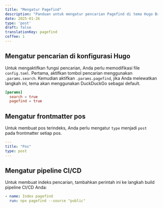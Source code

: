 ```yaml
---
title: "Mengatur Pagefind"
description: "Panduan untuk mengatur pencarian Pagefind di tema Hugo Brewm"
date: 2025-01-26
type: 'post'
draft: false
translationKey: pagefind
coffee: 1
---
```


## Mengatur pencarian di konfigurasi Hugo

Untuk mengaktifkan fungsi pencarian, Anda perlu memodifikasi file `config.toml`. Pertama, aktifkan tombol pencarian menggunakan `.params.search`. Kemudian aktifkan `.params.pagefind`, jika Anda melewatkan langkah ini, tema akan menggunakan DuckDuckGo sebagai default.

```toml
[params]
  search = true
  pagefind = true
```

## Mengatur frontmatter pos

Untuk membuat pos terindeks, Anda perlu mengatur `type` menjadi `post` pada frontmatter setiap pos.

```yaml
---
title: "Pos"
type: post
---
```

## Mengatur pipeline CI/CD

Untuk membuat indeks pencarian, tambahkan perintah ini ke langkah build pipeline CI/CD Anda:

```yaml
- name: Index pagefind
  run: npx pagefind --source "public"
```